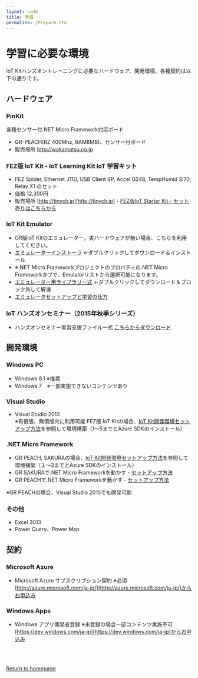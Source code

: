 ```yaml
---
layout: code
title: 準備
permalink: /Prepare.htm
---
```


# 学習に必要な環境
IoT Kitハンズオントレーニングに必要なハードウェア、開発環境、各種契約は以下の通りです。

## ハードウェア

### PinKit
各種センサー付.NET Micro Framework対応ボード

* GR-PEACH(RZ 400Mhz, RAM8MB)、センサー付ボード
* 販売場所 http://wakamatsu.co.jp

### FEZ版 IoT Kit - IoT Learning Kit IoT 学習キット
* FEZ Spider, Ethernet J11D, USB Client SP, Accel G248, TempHumid SI70, Relay X1 のセット
* 価格 12,300円
* 販売場所 [http://tinyclr.jp](http://tinyclr.jp) - [FEZ版IoT Starter Kit - セット売りはこちらから](http://tinyclr.jp/products/IoTLearningKit.htm)

### IoT Kit Emulator
* GR版IoT Kitのエミュレーター。実ハードウェアが無い場合、こちらを利用してください。
* [エミュレーターインストーラ](https://github.com/ms-iotkithol-jp/Training/blob/master/Documents/EGIoTKitEmulatorInstaller.msi?raw=true) ←ダブルクリックしてダウンロード＆インストール
* ※.NET Micro Frameworkプロジェクトのプロパティの.NET Micro Frameworkタブで、Emulatorリストから選択可能になります。 
* [エミュレーター用ライブラリ一式](https://github.com/ms-iotkithol-jp/Training/blob/master/Documents/EmulatorLibrary.zip?raw=true) ←ダブルクリックしてダウンロード＆ブロック外して解凍
* [エミュレータセットアップと学習の仕方](http://blogs.msdn.com/b/hirosho/archive/2015/04/06/howtolearniotkitholwithemulatoSeminarsr.aspx)

### IoT ハンズオンセミナー（2015年秋季シリーズ）
* ハンズオンセミナー実習支援ファイル一式 [こちらからダウンロード](https://github.com/ms-iotkithol-jp/Training/blob/master/Seminars/OnSiteHoLV2/IoTKitHoLV2Support.zip?raw=true)

## 開発環境

### Windows PC

* Windows 8.1 ※推奨
* Windows 7　※一部実施できないコンテンツあり

### Visual Studio

* Visual Studio 2013  
※有償版、無償版共に利用可能
FEZ版 IoT Kitの場合、[IoT Kit開発環境セットアップ方法](http://blogs.msdn.com/b/hirosho/archive/2014/12/03/iot-kit.aspx)を参照して環境構築（1～5までとAzure SDKのインストール）

### .NET Micro Framework
* GR PEACH, SAKURAの場合、[IoT Kit開発環境セットアップ方法](http://blogs.msdn.com/b/hirosho/archive/2014/12/03/iot-kit.aspx)を参照して環境構築（１～2までとAzure SDKのインストール）
* GR SAKURAで.NET Micro Frameworkを動かす - [セットアップ方法](http://blogs.msdn.com/b/hirosho/archive/2015/03/19/howtosetupnetmfongrsakura.aspx)
* GR PEACHで.NET Micro Frameworkを動かす - [セットアップ方法](http://blogs.msdn.com/b/hirosho/archive/2015/05/15/pinkit-gr-peach-net-micro-framework.aspx)

※GR PEACHの場合、Visual Studio 2015でも開発可能

### その他

* Excel 2013
* Power Query、Power Map

## 契約

### Microsoft Azure

* Microsoft Azure サブスクリプション契約 ※必須  
[http://azure.microsoft.com/ja-jp/](http://azure.microsoft.com/ja-jp/)からお申込み


### Windows Apps

* Windows アプリ開発者登録 ※未登録の場合一部コンテンツ実施不可  
[https://dev.windows.com/ja-jp](https://dev.windows.com/ja-jp)からお申込み

<br/>
<br/>

<a class="btn btn-default" href="index.htm" role="button">Return to homepage</a>

